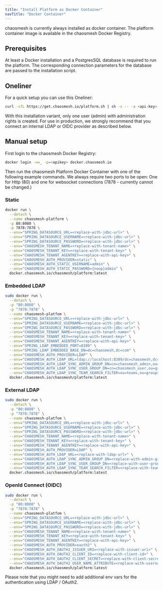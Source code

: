 ```yaml
---
title: "Install Platform as Docker Container"
navTitle: "Docker Container"
---
```

chaosmesh is currently always installed as docker container. The platform container image is available in the chaosmesh Docker Registry.

## Prerequisites

At least a Docker installation and a PostgresSQL database is required to run the platform. The corresponding connection parameters for the database are passed to the installation script.

## Oneliner

For a quick setup you can use this Oneliner:

```bash
curl -sfL https://get.chaosmesh.io/platform.sh | sh -s -- -a <api-key> -d <jdbc-url> -e <jdbc-user> -f <jdbc-password> -p <ui-password>
```

With this installation variant, only one user (admin) with administration rights is created. For use in production, we strongly recommend that you connect an internal LDAP or OIDC provider as described below.

## Manual setup

First login to the chaosmesh Docker Registry:

```bash
docker login -u=_ -p=<apikey> docker.chaosmesh.io
```

Then run the chaosmesh Platform Docker Container with one of the following example commands.
We always require two ports to be open: One for Http (80) and one for websocket connections (7878 - currently cannot be changed.)

### Static

```bash
docker run \
  --detach \
  --name chaosmesh-platform \
  -p 80:8080 \
  -p 7878:7878 \
  --env="SPRING_DATASOURCE_URL=<replace-with-jdbc-url>" \
  --env="SPRING_DATASOURCE_USERNAME=<replace-with-jdbc-url>" \
  --env="SPRING_DATASOURCE_PASSWORD=<replace-with-jdbc-url>" \
  --env="CHAOSMESH_TENANT_NAME=<replace-with-tenant-name>" \
  --env="CHAOSMESH_TENANT_KEY=<replace-with-tenant-key>" \
  --env="CHAOSMESH_TENANT_AGENTKEY=<replace-with-api-key>" \
  --env="CHAOSMESH_AUTH_PROVIDER=static" \
  --env="CHAOSMESH_AUTH_STATIC_USERNAME=admin" \
  --env="CHAOSMESH_AUTH_STATIC_PASSWORD={noop}admin" \
  docker.chaosmesh.io/chaosmesh/platform:latest
```

### Embedded LDAP

```bash
sudo docker run \
  --detach \
  -p "80:8080" \
  -p "7878:7878" \
  --name chaosmesh-platfom \
  --env="SPRING_DATASOURCE_URL=<replace-with-jdbc-url>" \
  --env="SPRING_DATASOURCE_USERNAME=<replace-with-jdbc-url>" \
  --env="SPRING_DATASOURCE_PASSWORD=<replace-with-jdbc-url>" \
  --env="CHAOSMESH_TENANT_NAME=<replace-with-tenant-name>" \
  --env="CHAOSMESH_TENANT_KEY=<replace-with-tenant-key>" \
  --env="CHAOSMESH_TENANT_AGENTKEY=<replace-with-api-key>" \
  --env="SPRING_LDAP_EMBEDDED_PORT=8389" \
  --env="SPRING_LDAP_EMBEDDED_BASE_DN=dc=chaosmesh,dc=com" \
  --env="CHAOSMESH_AUTH_PROVIDER=LDAP" \
  --env="CHAOSMESH_AUTH_LDAP_URL=ldap://localhost:8389/dc=chaosmesh,dc=com" \
  --env="CHAOSMESH_AUTH_LDAP_SYNC_ADMIN_GROUP_DN=cn=chaosmesh_admin,ou=groups,dc=chaosmesh,dc=com" \
  --env="CHAOSMESH_AUTH_LDAP_SYNC_USER_GROUP_DN=cn=chaosmesh_user,ou=groups,dc=chaosmesh,dc=com" \
  --env="CHAOSMESH_AUTH_LDAP_SYNC_TEAM_SEARCH_FILTER=ou=teams,ou=groups,dc=chaosmesh,dc=com" \
  docker.chaosmesh.io/chaosmesh/platform:latest
```

### External LDAP

```bash
sudo docker run \
  --detach \
  -p "80:8080" \
  -p "7878:7878" \
  --name chaosmesh-platfom \
  --env="SPRING_DATASOURCE_URL=<replace-with-jdbc-url>" \
  --env="SPRING_DATASOURCE_USERNAME=<replace-with-jdbc-url>" \
  --env="SPRING_DATASOURCE_PASSWORD=<replace-with-jdbc-url>" \
  --env="CHAOSMESH_TENANT_NAME=<replace-with-tenant-name>" \
  --env="CHAOSMESH_TENANT_KEY=<replace-with-tenant-key>" \
  --env="CHAOSMESH_TENANT_AGENTKEY=<replace-with-api-key>" \
  --env="CHAOSMESH_AUTH_PROVIDER=LDAP" \
  --env="CHAOSMESH_AUTH_LDAP_URL=<replace-with-ldap-url>" \
  --env="CHAOSMESH_AUTH_LDAP_SYNC_ADMIN_GROUP_DN=<replace-with-admin-group-dn>" \
  --env="CHAOSMESH_AUTH_LDAP_SYNC_USER_GROUP_DN=<replace-with-user-group-dn>" \
  --env="CHAOSMESH_AUTH_LDAP_SYNC_TEAM_SEARCH_FILTER=<replace-with-team-search-filter>" \
  docker.chaosmesh.io/chaosmesh/platform:latest
```

### OpenId Connect (OIDC)

```bash
sudo docker run \
  --detach \
  -p "80:8080" \
  -p "7878:7878" \
  --name chaosmesh-platfom \
  --env="SPRING_DATASOURCE_URL=<replace-with-jdbc-url>" \
  --env="SPRING_DATASOURCE_USERNAME=<replace-with-jdbc-url>" \
  --env="SPRING_DATASOURCE_PASSWORD=<replace-with-jdbc-url>" \
  --env="CHAOSMESH_TENANT_NAME=<replace-with-tenant-name>" \
  --env="CHAOSMESH_TENANT_KEY=<replace-with-tenant-key>" \
  --env="CHAOSMESH_TENANT_AGENTKEY=<replace-with-api-key>" \
  --env="CHAOSMESH_AUTH_PROVIDER=oauth2" \
  --env="CHAOSMESH_AUTH_OAUTH2_ISSUER_URI=<replace-with-issuer-uri>" \
  --env="CHAOSMESH_AUTH_OAUTH2_CLIENT_ID=<replace-with-client-id>" \
  --env="CHAOSMESH_AUTH_OAUTH2_CLIENT_SECRET=<replace-with-client-secret>" \
  --env="CHAOSMESH_AUTH_OAUTH2_USER_NAME_ATTRIBUTE=<replace-with-username-attribute>" \
  docker.chaosmesh.io/chaosmesh/platform:latest
```

Please note that you might need to add additional env vars for the authentication using LDAP / OAuth2.
